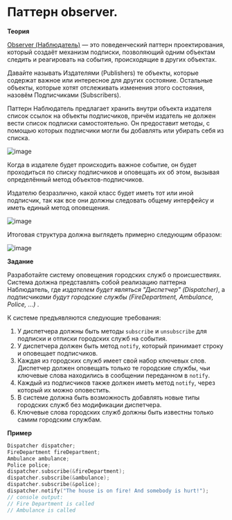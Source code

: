 # Паттерн observer.

<b>Теория</b>

[Observer (Наблюдатель)](https://refactoring.guru/ru/design-patterns/observer) — это поведенческий паттерн проектирования, который создаёт механизм подписки, 
позволяющий одним объектам следить и реагировать на события, происходящие в других объектах.

Давайте называть Издателями (Publishers) те объекты, которые содержат важное или интересное для других состояние. Остальные объекты, 
которые хотят отслеживать изменения этого состояния, назовём Подписчиками (Subscribers).

Паттерн Наблюдатель предлагает хранить внутри объекта издателя список ссылок на объекты подписчиков, 
причём издатель не должен вести список подписки самостоятельно. Он предоставит методы, с помощью которых 
подписчики могли бы добавлять или убирать себя из списка.

![image](https://user-images.githubusercontent.com/35418986/170135226-b0ad3fe8-00ec-4073-aa47-708626bf86aa.png)

Когда в издателе будет происходить важное событие, он будет проходиться по списку подписчиков и оповещать их об 
этом, вызывая определённый метод объектов-подписчиков.

Издателю безразлично, какой класс будет иметь тот или иной подписчик, так как все они должны следовать общему интерфейсу и иметь единый метод оповещения.

![image](https://user-images.githubusercontent.com/35418986/170135361-4300db2b-f34e-414c-9ae9-e24076f2b754.png)

Итоговая структура должна выглядеть примерно следующим образом:

![image](https://user-images.githubusercontent.com/35418986/170135883-4beec581-d94b-46c7-9d36-ed001494d073.png)

<b>Задание</b>

Разработайте систему оповещения городских служб о происшествиях. Система должна представлять собой реализацию паттерна Наблюдатель, где 
<i>издателем будет являться "Диспетчер" (Dispatcher)</i>, а <i>подписчиками будут городские службы (FireDepartment, Ambulance, Police, ...) </i>. 

К системе предъявляются следующие требования:
1. У диспетчера должны быть методы `subscribe` и `unsubscribe` для подписки и отписки городских служб на события.
2. У диспетчера должен быть метод `notify`, который принимает строку и оповещает подписчиков.
3. Каждая из городских служб имеет свой набор ключевых слов. Диспетчер должен оповещать только те городские службы, чьи 
ключевые слова находились в сообщении переданном в `notify`.
4. Каждый из подписчиков также должен иметь метод `notify`, через который их можно оповестить.
5. В системе должна быть возможность добавлять новые типы городских служб без модификации диспетчера.
6. Ключевые слова городских служб должны быть известны только самим городским службам.

<b>Пример</b>
```cpp
Dispatcher dispatcher;
FireDepartment fireDepartment;
Ambulance ambulance;
Police police;
dispatcher.subscribe(&fireDepartment);
dispatcher.subscribe(&ambulance);
dispatcher.subscribe(&police);
dispatcher.notify("The house is on fire! And somebody is hurt!");
// console output:
// Fire Department is called
// Ambulance is called
```

